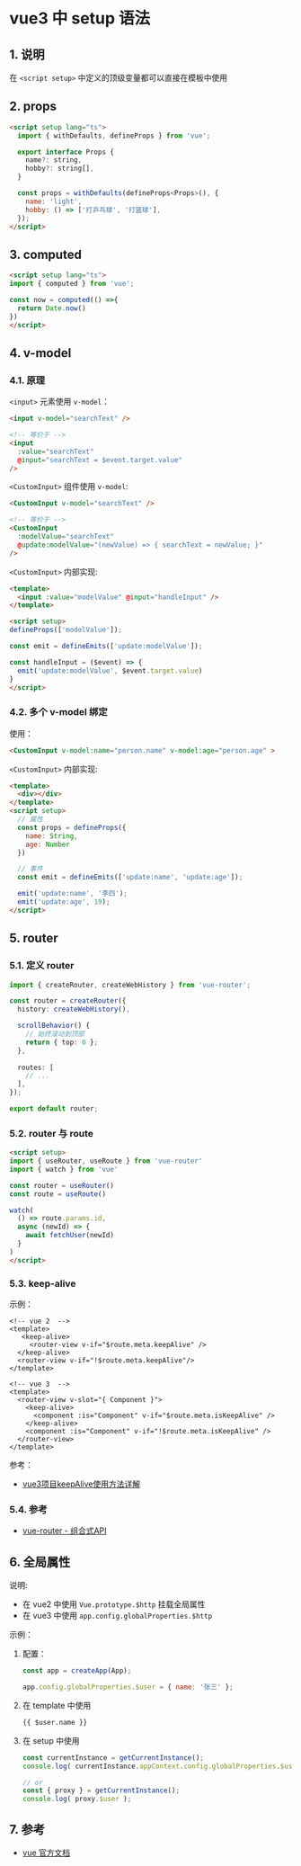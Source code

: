 <!--#region
@author 吴钦飞
@email wuqinfei@qq.com
@create date 2023-10-10 15:42:49
@modify date 2023-10-19 18:59:32
@desc [description]
#endregion-->


# vue3 中 setup 语法

## 1. 说明

在 `<script setup>` 中定义的顶级变量都可以直接在模板中使用

## 2. props

```html
<script setup lang="ts">
  import { withDefaults, defineProps } from 'vue';

  export interface Props {
    name?: string,
    hobby?: string[],
  }

  const props = withDefaults(defineProps<Props>(), {
    name: 'light',
    hobby: () => ['打乒乓球', '打篮球'],
  });
</script>
```

## 3. computed

```html
<script setup lang="ts">
import { computed } from 'vue';

const now = computed(() =>{ 
  return Date.now()
})
</script>
```

## 4. v-model

### 4.1. 原理

`<input>` 元素使用 `v-model`：

```html
<input v-model="searchText" />

<!-- 等价于 -->
<input
  :value="searchText"
  @input="searchText = $event.target.value"
/>
```

`<CustomInput>` 组件使用 `v-model`:

```html
<CustomInput v-model="searchText" />

<!-- 等价于 -->
<CustomInput
  :modelValue="searchText"
  @update:modelValue="(newValue) => { searchText = newValue; }"
/>
```

`<CustomInput>` 内部实现:

```html
<template>
  <input :value="modelValue" @input="handleInput" />
</template>

<script setup>
defineProps(['modelValue']);

const emit = defineEmits(['update:modelValue']);

const handleInput = ($event) => {
  emit('update:modelValue', $event.target.value)
}
</script>
```

### 4.2. 多个 v-model 绑定

使用：

```html
<CustomInput v-model:name="person.name" v-model:age="person.age" >
```

`<CustomInput>` 内部实现:

```html
<template>
  <div></div>
</template>
<script setup>
  // 属性
  const props = defineProps({
    name: String,
    age: Number
  })

  // 事件
  const emit = defineEmits(['update:name', 'update:age']);

  emit('update:name', '李四');
  emit('update:age', 19);
</script>
```


## 5. router

### 5.1. 定义 router

```ts
import { createRouter, createWebHistory } from 'vue-router';

const router = createRouter({
  history: createWebHistory(),

  scrollBehavior() {
    // 始终滚动到顶部
    return { top: 0 };
  },
  
  routes: [
    // ...
  ],
});

export default router;
```

### 5.2. router 与 route

```html
<script setup>
import { useRouter, useRoute } from 'vue-router'
import { watch } from 'vue'

const router = useRouter()
const route = useRoute()

watch(
  () => route.params.id,
  async (newId) => {
    await fetchUser(newId)
  }
)
</script>
```

### 5.3. keep-alive

示例：

```vue
<!-- vue 2  -->
<template>
   <keep-alive>
     <router-view v-if="$route.meta.keepAlive" />
  </keep-alive>
  <router-view v-if="!$route.meta.keepAlive"/>
</template>

<!-- vue 3  -->
<template>
  <router-view v-slot="{ Component }">
    <keep-alive>
      <component :is="Component" v-if="$route.meta.isKeepAlive" />
    </keep-alive>
    <component :is="Component" v-if="!$route.meta.isKeepAlive" />
  </router-view>
</template>
```

参考：

* [vue3项目keepAlive使用方法详解](https://blog.csdn.net/m0_46309087/article/details/109403655)

### 5.4. 参考

* [vue-router - 组合式API](https://router.vuejs.org/guide/advanced/composition-api.html)

## 6. 全局属性

说明:

* 在 vue2 中使用 `Vue.prototype.$http` 挂载全局属性
* 在 vue3 中使用 `app.config.globalProperties.$http` 

示例：

1. 配置：

    ```js
    const app = createApp(App);

    app.config.globalProperties.$user = { name: '张三' };
    ```

2. 在 template 中使用

    ```html
    {{ $user.name }}
    ```

3. 在 setup 中使用

    ```js
    const currentInstance = getCurrentInstance();
    console.log( currentInstance.appContext.config.globalProperties.$user );

    // or
    const { proxy } = getCurrentInstance();
    console.log( proxy.$user );
    ```

## 7. 参考

* [vue 官方文档](https://cn.vuejs.org/guide/quick-start.html)